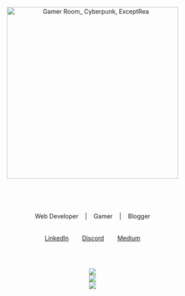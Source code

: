 <p align="center">
<img src="https://github.com/rashmika0834/rashmika0834/assets/64023498/1f872a2f-bb22-40b8-8ed7-65a537075141" alt="Gamer Room_ Cyberpunk, ExceptRea" height="400">
</p>
<br><br><br>
<p align="center">
    Web Developer&nbsp;&nbsp;&nbsp;    |    &nbsp;&nbsp;&nbsp;Gamer&nbsp;&nbsp;&nbsp;    |    &nbsp;&nbsp;&nbsp;Blogger<br><br><br>
    <a href="https://www.linkedin.com/in/rashmika-pramodya-319a311a2/">LinkedIn</a>&nbsp;&nbsp;&nbsp;&nbsp;&nbsp;&nbsp;&nbsp;     <a href="https://discord.gg/8A752adB">Discord</a>&nbsp;&nbsp;&nbsp;&nbsp;&nbsp;&nbsp;&nbsp;     <a href="https://medium.com/@rashmikapramodya">Medium</a>
</p>
<br><br>
<p align="center">
    <img src="https://github-readme-stats.vercel.app/api?username=rashmika0834&theme=react&hide_border=true&include_all_commits=true&count_private=true" />
    <br/>
    <img src="https://github-readme-streak-stats.herokuapp.com/?user=rashmika0834&theme=react&hide_border=true" />
    <br/>
    <img src="https://github-readme-stats.vercel.app/api/top-langs/?username=rashmika0834&theme=react&hide_border=true&include_all_commits=true&count_private=true&layout=compact" />
</p>
<br><br>


